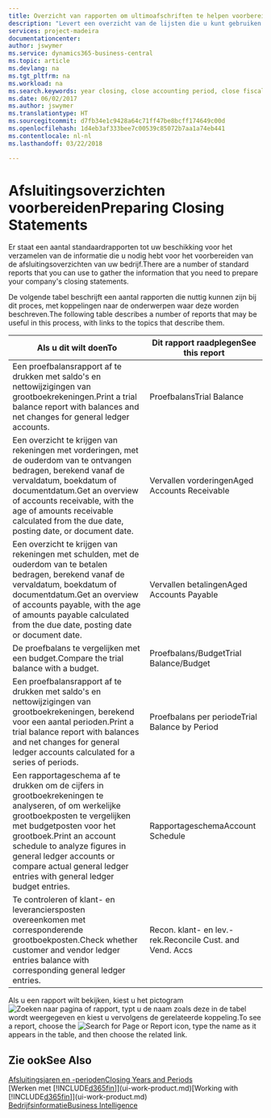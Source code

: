 ```yaml
---
title: Overzicht van rapporten om ultimoafschriften te helpen voorbereiden | Microsoft Docs
description: "Levert een overzicht van de lijsten die u kunt gebruiken om gegevens te verzamelen om de ultimoafschriften van uw bedrijf voor te bereiden wanneer het financiële jaar wordt gesloten."
services: project-madeira
documentationcenter: 
author: jswymer
ms.service: dynamics365-business-central
ms.topic: article
ms.devlang: na
ms.tgt_pltfrm: na
ms.workload: na
ms.search.keywords: year closing, close accounting period, close fiscal year, aging, creditor payments, vendor payments, assets, liabilities, equity, analysis, reporting, financial report, business intelligence, BI, Power Bi, KPI
ms.date: 06/02/2017
ms.author: jswymer
ms.translationtype: HT
ms.sourcegitcommit: d7fb34e1c9428a64c71ff47be8bcff174649c00d
ms.openlocfilehash: 1d4eb3af333bee7c00539c85072b7aa1a74eb441
ms.contentlocale: nl-nl
ms.lasthandoff: 03/22/2018

---
```

# <a name="preparing-closing-statements"></a><span data-ttu-id="f3b28-103">Afsluitingsoverzichten voorbereiden</span><span class="sxs-lookup"><span data-stu-id="f3b28-103">Preparing Closing Statements</span></span>
<span data-ttu-id="f3b28-104">Er staat een aantal standaardrapporten tot uw beschikking voor het verzamelen van de informatie die u nodig hebt voor het voorbereiden van de afsluitingsoverzichten van uw bedrijf.</span><span class="sxs-lookup"><span data-stu-id="f3b28-104">There are a number of standard reports that you can use to gather the information that you need to prepare your company's closing statements.</span></span>

<span data-ttu-id="f3b28-105">De volgende tabel beschrijft een aantal rapporten die nuttig kunnen zijn bij dit proces, met koppelingen naar de onderwerpen waar deze worden beschreven.</span><span class="sxs-lookup"><span data-stu-id="f3b28-105">The following table describes a number of reports that may be useful in this process, with links to the topics that describe them.</span></span>

| <span data-ttu-id="f3b28-106">Als u dit wilt doen</span><span class="sxs-lookup"><span data-stu-id="f3b28-106">To</span></span> | <span data-ttu-id="f3b28-107">Dit rapport raadplegen</span><span class="sxs-lookup"><span data-stu-id="f3b28-107">See this report</span></span> |
| --- | --- |
| <span data-ttu-id="f3b28-108">Een proefbalansrapport af te drukken met saldo's en nettowijzigingen van grootboekrekeningen.</span><span class="sxs-lookup"><span data-stu-id="f3b28-108">Print a trial balance report with balances and net changes for general ledger accounts.</span></span> |<span data-ttu-id="f3b28-109">Proefbalans</span><span class="sxs-lookup"><span data-stu-id="f3b28-109">Trial Balance</span></span> |
| <span data-ttu-id="f3b28-110">Een overzicht te krijgen van rekeningen met vorderingen, met de ouderdom van te ontvangen bedragen, berekend vanaf de vervaldatum, boekdatum of documentdatum.</span><span class="sxs-lookup"><span data-stu-id="f3b28-110">Get an overview of accounts receivable, with the age of amounts receivable calculated from the due date, posting date, or document date.</span></span> |<span data-ttu-id="f3b28-111">Vervallen vorderingen</span><span class="sxs-lookup"><span data-stu-id="f3b28-111">Aged Accounts Receivable</span></span> |
| <span data-ttu-id="f3b28-112">Een overzicht te krijgen van rekeningen met schulden, met de ouderdom van te betalen bedragen, berekend vanaf de vervaldatum, boekdatum of documentdatum.</span><span class="sxs-lookup"><span data-stu-id="f3b28-112">Get an overview of accounts payable, with the age of amounts payable calculated from the due date, posting date or document date.</span></span> |<span data-ttu-id="f3b28-113">Vervallen betalingen</span><span class="sxs-lookup"><span data-stu-id="f3b28-113">Aged Accounts Payable</span></span> |
| <span data-ttu-id="f3b28-114">De proefbalans te vergelijken met een budget.</span><span class="sxs-lookup"><span data-stu-id="f3b28-114">Compare the trial balance with a budget.</span></span> |<span data-ttu-id="f3b28-115">Proefbalans/Budget</span><span class="sxs-lookup"><span data-stu-id="f3b28-115">Trial Balance/Budget</span></span> |
| <span data-ttu-id="f3b28-116">Een proefbalansrapport af te drukken met saldo's en nettowijzigingen van grootboekrekeningen, berekend voor een aantal perioden.</span><span class="sxs-lookup"><span data-stu-id="f3b28-116">Print a trial balance report with balances and net changes for general ledger accounts calculated for a series of periods.</span></span> |<span data-ttu-id="f3b28-117">Proefbalans per periode</span><span class="sxs-lookup"><span data-stu-id="f3b28-117">Trial Balance by Period</span></span> |
| <span data-ttu-id="f3b28-118">Een rapportageschema af te drukken om de cijfers in grootboekrekeningen te analyseren, of om werkelijke grootboekposten te vergelijken met budgetposten voor het grootboek.</span><span class="sxs-lookup"><span data-stu-id="f3b28-118">Print an account schedule to analyze figures in general ledger accounts or compare actual general ledger entries with general ledger budget entries.</span></span> |<span data-ttu-id="f3b28-119">Rapportageschema</span><span class="sxs-lookup"><span data-stu-id="f3b28-119">Account Schedule</span></span> |
| <span data-ttu-id="f3b28-120">Te controleren of klant- en leveranciersposten overeenkomen met corresponderende grootboekposten.</span><span class="sxs-lookup"><span data-stu-id="f3b28-120">Check whether customer and vendor ledger entries balance with corresponding general ledger entries.</span></span> |<span data-ttu-id="f3b28-121">Recon. klant- en lev.-rek.</span><span class="sxs-lookup"><span data-stu-id="f3b28-121">Reconcile Cust. and Vend. Accs</span></span> |

<span data-ttu-id="f3b28-122">Als u een rapport wilt bekijken, kiest u het pictogram ![Zoeken naar pagina of rapport](media/ui-search/search_small.png "pictogram Zoeken naar pagina of rapport"), typt u de naam zoals deze in de tabel wordt weergegeven en kiest u vervolgens de gerelateerde koppeling.</span><span class="sxs-lookup"><span data-stu-id="f3b28-122">To see a report, choose the ![Search for Page or Report](media/ui-search/search_small.png "Search for Page or Report icon") icon, type the name as it appears in the table, and then choose the related link.</span></span>

## <a name="see-also"></a><span data-ttu-id="f3b28-123">Zie ook</span><span class="sxs-lookup"><span data-stu-id="f3b28-123">See Also</span></span>
[<span data-ttu-id="f3b28-124">Afsluitingsjaren en -perioden</span><span class="sxs-lookup"><span data-stu-id="f3b28-124">Closing Years and Periods</span></span>](year-close-years-periods.md)  
<span data-ttu-id="f3b28-125">[Werken met [!INCLUDE[d365fin](includes/d365fin_md.md)]](ui-work-product.md)</span><span class="sxs-lookup"><span data-stu-id="f3b28-125">[Working with [!INCLUDE[d365fin](includes/d365fin_md.md)]](ui-work-product.md)</span></span>  
[<span data-ttu-id="f3b28-126">Bedrijfsinformatie</span><span class="sxs-lookup"><span data-stu-id="f3b28-126">Business Intelligence</span></span>](bi.md)

